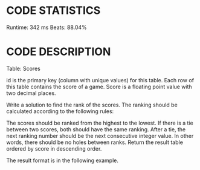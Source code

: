 # CODE STATISTICS
Runtime: 342 ms
Beats: 88.04%

# CODE DESCRIPTION
Table: Scores

id is the primary key (column with unique values) for this table.
Each row of this table contains the score of a game. Score is a floating point value with two decimal places.
 
Write a solution to find the rank of the scores. The ranking should be calculated according to the following rules:

The scores should be ranked from the highest to the lowest.
If there is a tie between two scores, both should have the same ranking.
After a tie, the next ranking number should be the next consecutive integer value. In other words, there should be no holes between ranks.
Return the result table ordered by score in descending order.

The result format is in the following example.

